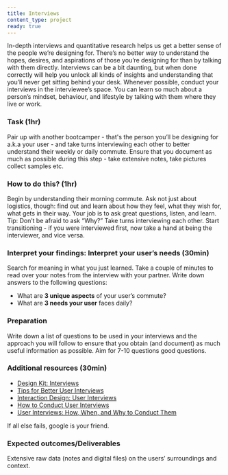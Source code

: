 ```yaml
---
title: Interviews
content_type: project
ready: true
---
```


In-depth interviews and quantitative research helps us get a better sense of the people we’re designing for. There’s no better way to understand the hopes, desires, and aspirations of those you’re designing for than by talking with them directly. Interviews can be a bit daunting, but when done correctly will help you unlock all kinds of insights and understanding that you’ll never get sitting behind your desk. Whenever possible, conduct your interviews in the interviewee’s space. You can learn so much about a person’s mindset, behaviour, and lifestyle by talking with them where they live or work.

### Task (1hr)
Pair up with another bootcamper - that's the person you’ll be designing for a.k.a your user - and take turns interviewing each other to better understand their weekly or daily commute. Ensure that you document as much as possible during this step - take extensive notes, take pictures collect samples etc.

### How to do this? (1hr)
Begin by understanding their morning commute. Ask not just about logistics, though: find out and learn about how they feel, what they wish for, what gets in their way. Your job is to ask great questions, listen, and learn. Tip: Don’t be afraid to ask “Why?” Take turns interviewing each other. Start transitioning - if you were interviewed first, now take a hand at being the interviewer, and vice versa. 

### Interpret your findings: Interpret your user’s needs (30min)
Search for meaning in what you just learned. Take a couple of minutes to read over your notes from the interview with your partner. Write down answers to the following questions:
- What are **3 unique aspects** of your user’s commute? 
- What are **3 needs your user** faces daily?

### Preparation
Write down a list of questions to be used in your interviews and the approach you will follow to ensure that you obtain (and document) as much useful information as possible. Aim for 7-10 questions good questions.

### Additional resources (30min)
- [Design Kit: Interviews](https://www.designkit.org/methods#filter)
- [Tips for Better User Interviews](https://www.designkit.org/methods#filter)
- [Interaction Design: User Interviews](https://www.interaction-design.org/literature/topics/user-interviews)
- [How to Conduct User Interviews](https://uxdesign.cc/how-to-conduct-user-interviews-fe4b8c34b0b7)
- [User Interviews: How, When, and Why to Conduct Them](https://www.nngroup.com/articles/user-interviews/)

If all else fails, google is your friend.

### Expected outcomes/Deliverables
Extensive raw data (notes and digital files) on the users’ surroundings and context.

 



